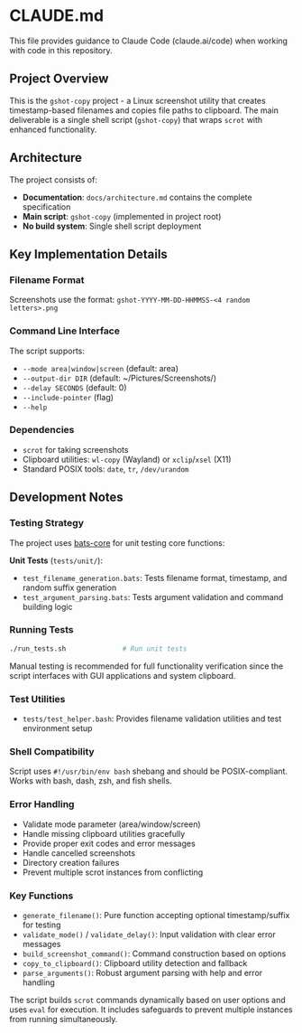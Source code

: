# CLAUDE.md

This file provides guidance to Claude Code (claude.ai/code) when working with code in this repository.

## Project Overview

This is the `gshot-copy` project - a Linux screenshot utility that creates timestamp-based filenames and copies file paths to clipboard. The main deliverable is a single shell script (`gshot-copy`) that wraps `scrot` with enhanced functionality.

## Architecture

The project consists of:
- **Documentation**: `docs/architecture.md` contains the complete specification
- **Main script**: `gshot-copy` (implemented in project root)
- **No build system**: Single shell script deployment

## Key Implementation Details

### Filename Format
Screenshots use the format: `gshot-YYYY-MM-DD-HHMMSS-<4 random letters>.png`

### Command Line Interface
The script supports:
- `--mode area|window|screen` (default: area)
- `--output-dir DIR` (default: ~/Pictures/Screenshots/)
- `--delay SECONDS` (default: 0)
- `--include-pointer` (flag)
- `--help`

### Dependencies
- `scrot` for taking screenshots
- Clipboard utilities: `wl-copy` (Wayland) or `xclip`/`xsel` (X11)
- Standard POSIX tools: `date`, `tr`, `/dev/urandom`

## Development Notes

### Testing Strategy
The project uses [bats-core](https://github.com/bats-core/bats-core) for unit testing core functions:

**Unit Tests** (`tests/unit/`):
- `test_filename_generation.bats`: Tests filename format, timestamp, and random suffix generation
- `test_argument_parsing.bats`: Tests argument validation and command building logic

### Running Tests
```bash
./run_tests.sh              # Run unit tests
```

Manual testing is recommended for full functionality verification since the script interfaces with GUI applications and system clipboard.

### Test Utilities
- `tests/test_helper.bash`: Provides filename validation utilities and test environment setup

### Shell Compatibility
Script uses `#!/usr/bin/env bash` shebang and should be POSIX-compliant. Works with bash, dash, zsh, and fish shells.

### Error Handling
- Validate mode parameter (area/window/screen)
- Handle missing clipboard utilities gracefully
- Provide proper exit codes and error messages
- Handle cancelled screenshots
- Directory creation failures
- Prevent multiple scrot instances from conflicting

### Key Functions
- `generate_filename()`: Pure function accepting optional timestamp/suffix for testing
- `validate_mode()` / `validate_delay()`: Input validation with clear error messages
- `build_screenshot_command()`: Command construction based on options
- `copy_to_clipboard()`: Clipboard utility detection and fallback
- `parse_arguments()`: Robust argument parsing with help and error handling

The script builds `scrot` commands dynamically based on user options and uses `eval` for execution. It includes safeguards to prevent multiple instances from running simultaneously.